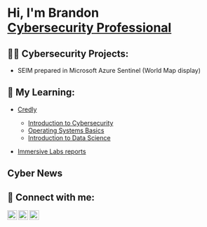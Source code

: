 <h1>Hi, I'm Brandon <br/> <a href="https://www.linkedin.com/in/brandonrsolomon/">Cybersecurity Professional</a></h1>

<h2>👨‍💻 Cybersecurity Projects:</h2>

- SEIM prepared in Microsoft Azure Sentinel (World Map display)

<h2>🌱 My Learning:</h2>

- [Credly](https://www.credly.com/users/brandon-solomon.820ab1ee)
  
  - [Introduction to Cybersecurity](https://www.credly.com/earner/earned/badge/373b6273-1ba0-4ec6-b79a-46d1a87f6f20)
  - [Operating Systems Basics](https://www.credly.com/earner/earned/badge/7abd3504-f8e1-424f-ab0c-97756d88662c)
  - [Introduction to Data Science](https://www.credly.com/earner/earned/badge/1de182c6-791c-4459-8ad2-e6dbc7b31355)

- [Immersive Labs reports](https://github.com/BRHSolomon/ImmersiveLabreports)
  
<h2>Cyber News</h2>

<h2> 🤳 Connect with me:</h2>

[<img align="left" alt="JoshMadakor | Twitter" width="22px" src="https://cdn.jsdelivr.net/npm/simple-icons@v3/icons/twitter.svg" />][twitter]
[<img align="left" alt="JoshMadakor | LinkedIn" width="22px" src="https://cdn.jsdelivr.net/npm/simple-icons@v3/icons/linkedin.svg" />][linkedin]
[<img align="left" alt="JoshMadakor | Instagram" width="22px" src="https://cdn.jsdelivr.net/npm/simple-icons@v3/icons/instagram.svg" />][instagram]

[twitter]: https://twitter.com/b_rsolo
[instagram]: https://www.instagram.com/b_insoca/
[linkedin]: https://www.linkedin.com/in/brandonrsolomon/

<!--
Here are some ideas to get you started:

- 🔭 I’m currently working on ...
- 🌱 I’m currently learning ...
- 👯 I’m looking to collaborate on ...
- 🤔 I’m looking for help with ...
- 💬 Ask me about ...
- 📫 How to reach me: ...
- 😄 Pronouns: ...
- ⚡ Fun fact: ...
-->

